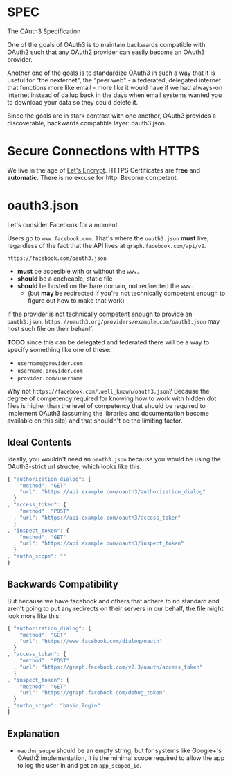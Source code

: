 # SPEC
The OAuth3 Specification

One of the goals of OAuth3 is to maintain backwards compatible with OAuth2 such that any OAuth2 provider can easily become an OAuth3 provider.

Another one of the goals is to standardize OAuth3 in such a way that it is useful for "the nexternet", the "peer web" - a federated, delegated internet that functions more like email - more like it would have if we had always-on internet instead of dailup back in the days when email systems wanted you to download your data so they could delete it.

Since the goals are in stark contrast with one another, OAuth3 provides a discoverable, backwards compatible layer: oauth3.json.

Secure Connections with HTTPS
=============================

We live in the age of [Let's Encrypt](https://letsencrypt.org).
HTTPS Certificates are **free** and **automatic**. There is no excuse for http. Become competent.

oauth3.json
===========

Let's consider Facebook for a moment.

Users go to `www.facebook.com`. That's where the `oauth3.json` **must** live,
regardless of the fact that the API lives at `graph.facebook.com/api/v2`.

`https://facebook.com/oauth3.json`
  * **must** be accesible with or without the `www.`
  * **should** be a cacheable, static file
  * **should** be hosted on the bare domain, not redirected the `www.`
    * (but **may** be redirected if you're not technically competent enough to figure out how to make that work)

If the provider is not technically competent enough to provide an `oauth3.json`, `https://oauth3.org/providers/example.com/oauth3.json` may host such file on their behanlf.

**TODO** since this can be delegated and federated there will be a way to specify something like one of these:
  * `username@provider.com`
  * `username.provider.com`
  * `provider.com/username`

Why not `https://facebook.com/.well_known/oauth3.json`? Because the degree of competency required for knowing how to work with hidden dot files is higher than the level of competency that should be required to implement OAuth3 (assuming the libraries and documentation become available on this site) and that shouldn't be the limiting factor.

Ideal Contents
--------

Ideally, you wouldn't need an `oauth3.json` because you would be using the OAuth3-strict url structre, which looks like this.

```javascript
{ "authorization_dialog": {
    "method": "GET"
  , "url": "https://api.example.com/oauth3/authorization_dialog"
  }
, "access_token": {
    "method": "POST"
  , "url": "https://api.example.com/oauth3/access_token"
  }
, "inspect_token": {
    "method": "GET"
  , "url": "https://api.example.com/oauth3/inspect_token"
  }
, "authn_scope": ""
}
```

Backwards Compatibility
--------

But because we have facebook and others that adhere to no standard and aren't going to put any redirects on their servers in our behalf, the file might look more like this:

```javascript
{ "authorization_dialog": {
    "method": "GET"
  , "url": "https://www.facebook.com/dialog/oauth"
  }
, "access_token": {
    "method": "POST"
  , "url": "https://graph.facebook.com/v2.3/oauth/access_token"
  }
, "inspect_token": {
    "method": "GET"
  , "url": "https://graph.facebook.com/debug_token"
  }
, "authn_scope": "basic,login"
}
```

Explanation
-----------

* `oauthn_socpe` should be an empty string, but for systems like Google+'s OAuth2 implementation, it is the minimal scope required to allow the app to log the user in and get an `app_scoped_id`.
